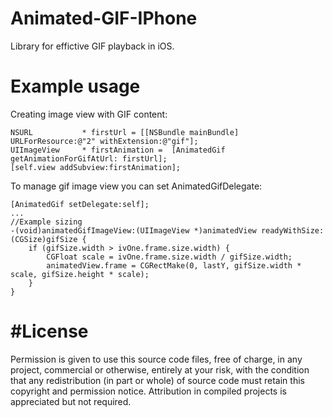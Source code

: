 # Animated-GIF-IPhone

Library for effictive GIF playback in iOS.

# Example usage
Creating image view with GIF content:
```
NSURL 			* firstUrl = [[NSBundle mainBundle] URLForResource:@"2" withExtension:@"gif"];
UIImageView 	* firstAnimation = 	[AnimatedGif getAnimationForGifAtUrl: firstUrl];
[self.view addSubview:firstAnimation];
```

To manage gif image view you can set AnimatedGifDelegate:
```
[AnimatedGif setDelegate:self];
...
//Example sizing
-(void)animatedGifImageView:(UIImageView *)animatedView readyWithSize:(CGSize)gifSize {
    if (gifSize.width > ivOne.frame.size.width) {
        CGFloat scale = ivOne.frame.size.width / gifSize.width;
        animatedView.frame = CGRectMake(0, lastY, gifSize.width * scale, gifSize.height * scale);
    }
}
```

#License
==========
Permission is given to use this source code files, free of charge, in any
project, commercial or otherwise, entirely at your risk, with the condition
that any redistribution (in part or whole) of source code must retain
this copyright and permission notice. Attribution in compiled projects is
appreciated but not required.
